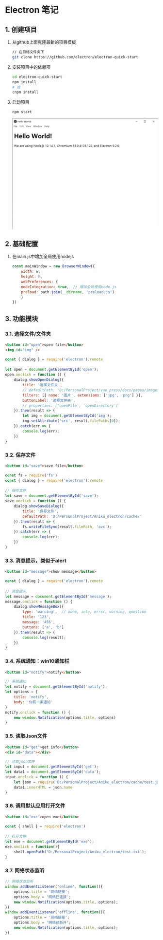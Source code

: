 # Electron 笔记

## 1. 创建项目

1. 从github上面克隆最新的项目模板

    ```bash
    // 在目标文件夹下
    git clone https://github.com/electron/electron-quick-start
    ```

2. 安装项目中的依赖项

    ```bash
    cd electron-quick-start
    npm install
    # 或
    cnpm install
    ```

3. 启动项目

    ```bash
    npm start
    ```

    <img src='../images/electron01.png' width=800>

## 2. 基础配置

1. 在main.js中增加全局使用nodejs

    ```js
    const mainWindow = new BrowserWindow({
        width: w,
        height: h,
        webPreferences: {
        nodeIntegration: true,  // 增加全局使用node.js
        preload: path.join(__dirname, 'preload.js')
        }
    })
    ```

## 3. 功能模块

### 3.1. 选择文件/文件夹

```html
<button id="open">open file</button>
<img id="img" />
```

```js
const { dialog } = require('electron').remote

let open = document.getElementById('open');
open.onclick = function () {
    dialog.showOpenDialog({
        title: '选择文件夹',
        // defaultPath: 'D:/PersonalProject/vue_press/docs/pages/images/',
        filters: [{ name: '图片', extensions: ['jpg', 'png'] }],
        buttonLabel: '选择文件夹',
        // properties: ['openFile', 'openDirectory']
    }).then(result => {
        let img = document.getElementById('img');
        img.setAttribute('src', result.filePaths[0]);
    }).catch(err => {
        console.log(err);
    })
}
```

### 3.2. 保存文件

```html
<button id="save">save file</button>
```

```js
const fs = require('fs')
const { dialog } = require('electron').remote

// 保存文件
let save = document.getElementById('save');
save.onclick = function () {
    dialog.showSaveDialog({
        title: '保存文件',
        defaultPath: 'D:/PersonalProject/Aniku_electron/cache/'
    }).then(result => {
        fs.writeFileSync(result.filePath, 'avc');
    }).catch(err => {
        console.log(err);
    })
}
```

### 3.3. 消息提示，类似于alert

```html
<button id="message">show message</button>
```

```js
const { dialog } = require('electron').remote

// 消息提示
let message = document.getElementById('message');
message.onclick = function () {
    dialog.showMessageBox({
        type: 'warning',  // none, info, error, warning, question
        title: '123',
        message: '456',
        buttons: ['a', 'b']
    }).then(result => {
        console.log(result);
    })
}
```

### 3.4. 系统通知：win10通知栏

```html
<button id="notify">notify</button>
```

```js
// 系统通知
let notify = document.getElementById('notify');
let options = {
    title: 'notify',
    body: '你有一条通知'
}
notify.onclick = function () {
    new window.Notification(options.title, options)
}
```

### 3.5. 读取Json文件

```html
<button id="get">get info</button>
<div id="data"></div>
```

```js
// 读取json文件
let input = document.getElementById('get');
let data1 = document.getElementById('data');
input.onclick = function () {
    let json = require('D:/PersonalProject/Aniku_electron/cache/test.json');
    data1.innerHTML = json.name
}
```

### 3.6. 调用默认应用打开文件

```html
<button id="exe">open exe</button>
```

```js
const { shell } = require('electron')

// 打开文件
let exe = document.getElementById('exe');
exe.onclick = function(){
    shell.openPath('D:/PersonalProject/Aniku_electron/test.txt');
}
```

### 3.7. 网络状态监听

```js
// 网络状态监听
window.addEventListener('online', function(){
    options.title = '网络链接';
    options.body = '网络已连接';
    new window.Notification(options.title, options);
})
window.addEventListener('offline', function(){
    options.title = '网络链接';
    options.body = '网络已断开';
    new window.Notification(options.title, options);
})
```
